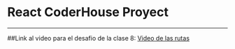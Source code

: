 # React CoderHouse Proyect

---
##Link al video para el desafio de la clase 8:
[Video de las rutas](https://drive.google.com/drive/folders/1gE4Y0esRikaA0RRFezRWoobOBQhoXRkU?usp=sharing)